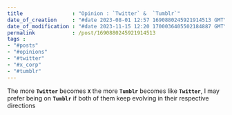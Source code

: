 ```yaml
---
title                : "Opinion : `Twitter` &  `Tumblr`"
date_of_creation     : "#date 2023-08-01 12:57 1690880245921914513 GMT"
date_of_modification : "#date 2023-11-15 12:20 1700036405502184887 GMT"
permalink            : /post/1690880245921914513
tags :
- "#posts"
- "#opinions"
- "#twitter"
- "#x_corp"
- "#tumblr"
---
```

The more __`Twitter`__ becomes __`X`__ the more __`Tumblr`__ becomes like __`Twitter`__, I may prefer being on __`Tumblr`__ if both of them keep evolving in their respective directions
